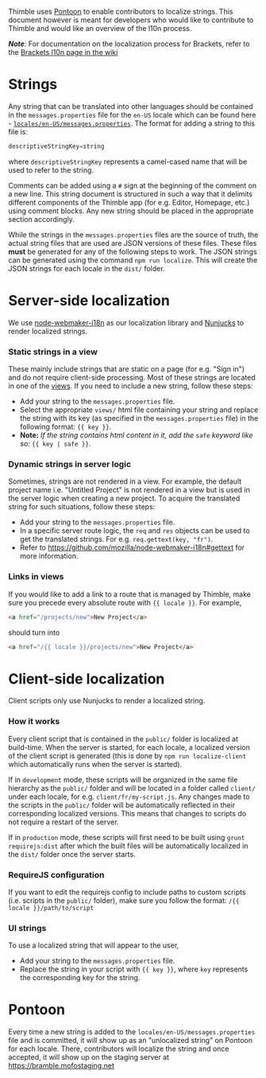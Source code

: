 Thimble uses [Pontoon](https://pontoon.moilla.org) to enable contributors to localize strings. 
This document however is meant for developers who would like to contribute to Thimble and would like an overview of the l10n process.

**_Note_**: For documentation on the localization process for Brackets, refer to the [Brackets l10n page in the wiki](https://github.com/mozilla/brackets/wiki/Localizing-Bramble)

# Strings
Any string that can be translated into other languages should be contained in the `messages.properties` file for the `en-US` locale which can be found here - [`locales/en-US/messages.properties`](https://github.com/mozilla/thimble.mozilla.org/blob/master/locales/en-US/messages.properties). The format for adding a string to this file is: 
```java
descriptiveStringKey=string
```
where `descriptiveStringKey` represents a camel-cased name that will be used to refer to the string.

Comments can be added using a `#` sign at the beginning of the comment on a new line. This string document is structured in such a way that it delimits different components of the Thimble app (for e.g. Editor, Homepage, etc.) using comment blocks. Any new string should be placed in the appropriate section accordingly.

While the strings in the `messages.properties` files are the source of truth, the actual string files that are used are JSON versions of these files. These files **must** be generated for any of the following steps to work. The JSON strings can be generated using the command `npm run localize`. This will create the JSON strings for each locale in the `dist/` folder.

# Server-side localization
We use [node-webmaker-i18n](https://github.com/mozilla/node-webmaker-i18n) as our localization library and [Nunjucks](http://mozilla.github.io/nunjucks) to render localized strings. 

### Static strings in a view
These mainly include strings that are static on a page (for e.g. "Sign in") and do not require client-side processing. Most of these strings are located in one of the [views](https://github.com/mozilla/thimble.mozilla.org/tree/master/views). If you need to include a new string, follow these steps:
* Add your string to the `messages.properties` file.
* Select the appropriate `views/` html file containing your string and replace the string with its key (as specified in the `messages.properties` file) in the following format: `{{ key }}`.
* **Note:** _If the string contains html content in it, add the_ `safe` _keyword like so:_ `{{ key | safe }}`.

### Dynamic strings in server logic
Sometimes, strings are not rendered in a view. For example, the default project name i.e. "Untitled Project" is not rendered in a view but is used in the server logic when creating a new project. To acquire the translated string for such situations, follow these steps:
* Add your string to the `messages.properties` file.
* In a specific server route logic, the `req` and `res` objects can be used to get the translated strings. For e.g. `req.gettext(key, "fr")`.
* Refer to https://github.com/mozilla/node-webmaker-i18n#gettext for more information.

### Links in views
If you would like to add a link to a route that is managed by Thimble, make sure you precede every absolute route with `{{ locale }}`. For example,
```html
<a href="/projects/new">New Project</a>
```
should turn into
```html
<a href="/{{ locale }}/projects/new">New Project</a>
``` 

# Client-side localization
Client scripts only use Nunjucks to render a localized string.

### How it works
Every client script that is contained in the `public/` folder is localized at build-time. When the server is started, for each locale, a localized version of the client script is generated (this is done by `npm run localize-client` which automatically runs when the server is started). 

If in `development` mode, these scripts will be organized in the same file hierarchy as the `public/` folder and will be located in a folder called `client/` under each locale, for e.g. `client/fr/my-script.js`. Any changes made to the scripts in the `public/` folder will be automatically reflected in their corresponding localized versions. This means that changes to scripts do not require a restart of the server.

If in `production` mode, these scripts will first need to be built using `grunt requirejs:dist` after which the built files will be automatically localized in the `dist/` folder once the server starts.

### RequireJS configuration
If you want to edit the requirejs config to include paths to custom scripts (i.e. scripts in the `public/` folder), make sure you follow the format: `/{{ locale }}/path/to/script`

### UI strings
To use a localized string that will appear to the user,
* Add your string to the `messages.properties` file.
* Replace the string in your script with `{{ key }}`, where `key` represents the corresponding key for the string.

# Pontoon
Every time a new string is added to the `locales/en-US/messages.properties` file and is committed, it will show up as an "unlocalized string" on Pontoon for each locale. There, contributors will localize the string and once accepted, it will show up on the staging server at https://bramble.mofostaging.net